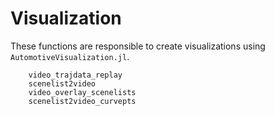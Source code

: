 # Visualization
These functions are responsible to create visualizations using `AutomotiveVisualization.jl`.

```@docs
    video_trajdata_replay
    scenelist2video
    video_overlay_scenelists
    scenelist2video_curvepts
```